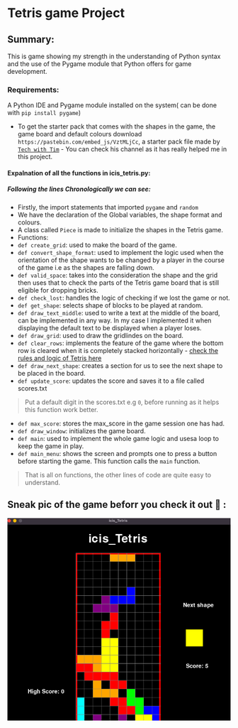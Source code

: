 # Tetris game Project

## Summary:
This is game showing my strength in the understanding of Python syntax and the use of the Pygame module that Python offers for game development.

### Requirements:
A Python IDE and Pygame module installed on the system( can be done with `pip install pygame`)

- To get the starter pack that comes with the shapes in the game, the game board and default colours download 
`https://pastebin.com/embed_js/VztMLjCc`, a starter pack file made by [`Tech with Tim`](https://www.youtube.com/@TechWithTim) - You can check his channel as it has really helped me in this project.

#### Expalnation of all the functions in icis_tetris.py:
##### Following the lines Chronologically we can see:
- Firstly, the import statements that imported `pygame` and `random` 
- We have the declaration of the Global variables, the shape format and colours.
- A class called `Piece` is made to initialize the shapes in the Tetris game.
- Functions:
 - `def create_grid`: used to make the board of the game.
 - `def convert_shape_format`: used to implement the logic used when the orientation of the shape wants to be changed by a player in the course of the game i.e as the shapes are falling down.
 - `def valid_space`: takes into the consideration the shape and the grid then uses that to check the parts of the Tetris game board that is still eligible for dropping bricks.
 - `def check_lost`: handles the logic of checking if we lost the game or not.
 - `def get_shape`: selects shape of blocks to be played at random.
 - `def draw_text_middle`: used to write a text at the middle of the board, can be implemented in any way. In my case I implemented it when displaying the default text to be displayed when a player loses.
 - `def draw_grid`: used to draw the gridlindes on the board.
 - `def clear_rows`: implements the feature of the game where the bottom row is cleared when it is completely stacked horizontally - [check the rules and logic of Tetris here](https://en.wikipedia.org/wiki/Tetris)
 - `def draw_next_shape`: creates a section for us to see the next shape to be placed in the board.
 - `def update_score`: updates the score and saves it to a file called scores.txt
 > Put a default digit in the scores.txt e.g `0`, before running as it helps this function work better.
 - `def max_score`: stores the max_score in the game session one has had.
 - `def draw_window`: initializes the game board.
 - `def main`: used to implement the whole game logic and usesa loop to keep the game in play.
 - `def main_menu`: shows the screen and prompts one to press a button before starting the game. This function calls the `main` function.
> That is all on functions, the other lines of code are quite easy to understand.

## Sneak pic of the game beforr you check it out :zany_face: :
![Game image](/game_pic.png)

